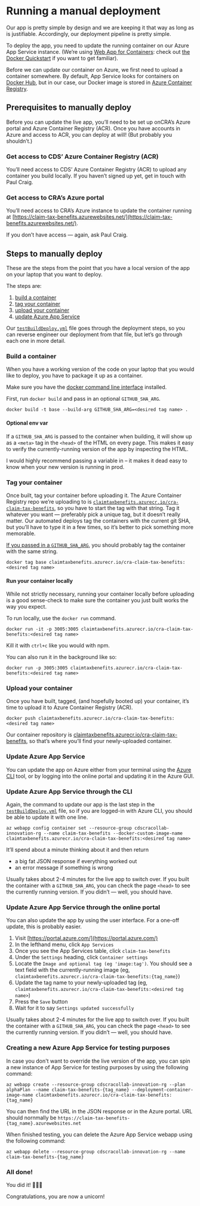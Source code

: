 # Running a manual deployment
Our app is pretty simple by design and we are keeping it that way as long as is justifiable. Accordingly, our deployment pipeline is pretty simple.

To deploy the app, you need to update the running container on our Azure App Service instance. (We’re using [Web App for Containers](https://azure.microsoft.com/en-ca/services/app-service/containers/): check out [the Docker Quickstart](https://docs.microsoft.com/en-us/azure/app-service/containers/quickstart-docker-go) if you want to get familiar).

Before we can update our container on Azure, we first need to upload a container somewhere. By default, App Service looks for containers on [Docker Hub](https://hub.docker.com/), but in our case, our Docker image is stored in [Azure Container Registry](https://portal.azure.com/#@122gc.onmicrosoft.com/resource/subscriptions/fdf5725d-ea40-468e-81dd-aa1220910f75/resourceGroups/cdscracollab-innovation-rg/providers/Microsoft.ContainerRegistry/registries/claimtaxbenefits/repository).

## Prerequisites to manually deploy
Before you can update the live app, you’ll need to be set up onCRA’s Azure portal and Azure Container Registry (ACR). Once you have accounts in Azure and access to ACR, you can deploy at will! (But probably you shouldn’t.)

### Get access to CDS’ Azure Container Registry (ACR)
You’ll need access to CDS’ Azure Container Registry (ACR) to upload any container you build locally. If you haven’t signed up yet, get in touch with Paul Craig.

### Get access to CRA’s Azure portal
You’ll need access to CRA’s Azure instance to update the container running at [https://claim-tax-benefits.azurewebsites.net/](https://claim-tax-benefits.azurewebsites.net/).

If you don’t have access — again, ask Paul Craig.

## Steps to manually deploy
These are the steps from the point that you have a local version of the app on your laptop that you want to deploy.

The steps are:

1. [build a container](https://github.com/cds-snc/cra-claim-tax-benefits/blob/master/DEPLOY.md#build-a-container)
2. [tag your container](https://github.com/cds-snc/cra-claim-tax-benefits/blob/master/DEPLOY.md#tag-your-container)
3. [upload your container](https://github.com/cds-snc/cra-claim-tax-benefits/blob/master/DEPLOY.md#upload-your-container)
4. [update Azure App Service](https://github.com/cds-snc/cra-claim-tax-benefits/blob/master/DEPLOY.md#update-azure-app-service)

Our [`testBuildDeploy.yml`](https://github.com/cds-snc/cra-claim-tax-benefits/blob/master/.github/workflows/testBuildDeploy.yml) file goes through the deployment steps, so you can reverse engineer our deployment from that file, but let’s go through each one in more detail.

### Build a container
When you have a working version of the code on your laptop that you would like to deploy, you have to package it up as a container.

Make sure you have the [docker command line interface](https://docs.docker.com/engine/reference/commandline/cli/) installed.

First, run `docker build` and pass in an optional `GITHUB_SHA_ARG`.

```
docker build -t base --build-arg GITHUB_SHA_ARG=<desired tag name> .
```

#### Optional env var
If a `GITHUB_SHA_ARG` is passed to the container when building, it will show up as a `<meta>` tag in the `<head>` of the HTML on every page. This makes it easy to verify the currently-running version of the app by inspecting the HTML.

I would highly recommend passing a variable in – it makes it dead easy to know when your new version is running in prod.

### Tag your container
Once built, tag your container before uploading it. The Azure Container Registry repo we’re uploading to is [`claimtaxbenefits.azurecr.io/cra-claim-tax-benefits`](https://portal.azure.com/#@122gc.onmicrosoft.com/resource/subscriptions/fdf5725d-ea40-468e-81dd-aa1220910f75/resourceGroups/cdscracollab-innovation-rg/providers/Microsoft.ContainerRegistry/registries/claimtaxbenefits/repository), so you have to start the tag with that string. Tag it whatever you want — preferably pick a unique tag, but it doesn’t really matter. Our automated deploys tag the containers with the current git SHA, but you’ll have to type it in a few times, so it’s better to pick something more memorable.

[If you passed in a `GITHUB_SHA_ARG`](https://github.com/cds-snc/cra-claim-tax-benefits/blob/master/DEPLOY.md#optional-env-var), you should probably tag the container with the same string.

```
docker tag base claimtaxbenefits.azurecr.io/cra-claim-tax-benefits:<desired tag name>
```

#### Run your container locally
While not strictly necessary, running your container locally before uploading is a good sense-check to make sure the container you just built works the way you expect.

To run locally, use the `docker run` command.

```
docker run -it -p 3005:3005 claimtaxbenefits.azurecr.io/cra-claim-tax-benefits:<desired tag name>
```

Kill it with `ctrl+c` like you would with npm.

You can also run it in the background like so:

```
docker run -p 3005:3005 claimtaxbenefits.azurecr.io/cra-claim-tax-benefits:<desired tag name>
```

### Upload your container
Once you have built, tagged, (and hopefully booted up) your container, it’s time to upload it to Azure Container Registry (ACR).

```
docker push claimtaxbenefits.azurecr.io/cra-claim-tax-benefits:<desired tag name>
```

Our container repository is [claimtaxbenefits.azurecr.io/cra-claim-tax-benefits](https://portal.azure.com/#@122gc.onmicrosoft.com/resource/subscriptions/fdf5725d-ea40-468e-81dd-aa1220910f75/resourceGroups/cdscracollab-innovation-rg/providers/Microsoft.ContainerRegistry/registries/claimtaxbenefits/repository), so that’s where you’ll find your newly-uploaded container.

### Update Azure App Service

You can update the app on Azure either from your terminal using the [Azure CLI](https://docs.microsoft.com/en-us/cli/azure/install-azure-cli?view=azure-cli-latest) tool, or by logging into the online portal and updating it in the Azure GUI.

### Update Azure App Service through the CLI

Again, the command to update our app is the last step in the [`testBuildDeploy.yml`](https://github.com/cds-snc/cra-claim-tax-benefits/blob/master/.github/workflows/testBuildDeploy.yml) file, so if you are logged-in with Azure CLI, you should be able to update it with one line.

```
az webapp config container set --resource-group cdscracollab-innovation-rg --name claim-tax-benefits --docker-custom-image-name claimtaxbenefits.azurecr.io/cra-claim-tax-benefits:<desired tag name>
```

It’ll spend about a minute thinking about it and then return

- a big fat JSON response if everything worked out
- an error message if something is wrong

Usually takes about 2-4 minutes for the live app to switch over. If you built the container with a `GITHUB_SHA_ARG`, you can check the page `<head>` to see the currently running version. If you didn’t — well, you should have.

### Update Azure App Service through the online portal

You can also update the app by using the user interface. For a one-off update, this is probably easier.

1. Visit [https://portal.azure.com/](https://portal.azure.com/)
2. In the lefthand menu, click `App Services`
3. Once you see the App Services table, click `claim-tax-benefits`
4. Under the `Settings` heading, click `Container settings`
5. Locate the `Image and optional tag (eg 'image:tag')`. You should see a text field with the currently-running image (eg, `claimtaxbenefits.azurecr.io/cra-claim-tax-benefits:{tag_name}`)
6. Update the tag name to your newly-uploaded tag (eg, `claimtaxbenefits.azurecr.io/cra-claim-tax-benefits:<desired tag name>`)
7. Press the `Save` button
8. Wait for it to say `Settings updated successfully`

Usually takes about 2-4 minutes for the live app to switch over. If you built the container with a `GITHUB_SHA_ARG`, you can check the page `<head>` to see the currently running version. If you didn’t — well, you should have.

### Creating a new Azure App Service for testing purposes

In case you don't want to override the live version of the app, you can spin a new instance of App Service for testing purposes by using the following command:

`az webapp create --resource-group cdscracollab-innovation-rg --plan alphaPlan --name claim-tax-benefits-{tag_name} --deployment-container-image-name claimtaxbenefits.azurecr.io/cra-claim-tax-benefits:{tag_name}`

You can then find the URL in the JSON response or in the Azure portal. URL should nornmally be `https://claim-tax-benefits-{tag_name}.azurewebsites.net`

When finished testing, you can delete the Azure App Service webapp using the following command:

`az webapp delete --resource-group cdscracollab-innovation-rg --name claim-tax-benefits-{tag_name}`

### All done!

You did it! 🍕🍻🎉

Congratulations, you are now a unicorn!
